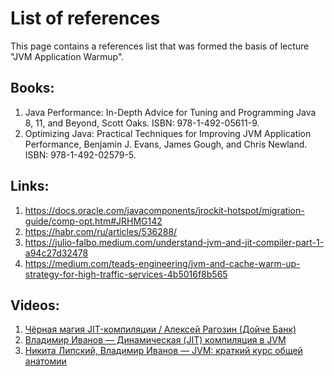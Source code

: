 # List of references 

This page contains a references list that was formed the basis of lecture "JVM Application Warmup". 

## Books:
1. Java Performance: In-Depth Advice for Tuning and Programming Java 8, 11, and Beyond, Scott Oaks. ISBN: 978-1-492-05611-9.
2. Optimizing Java: Practical Techniques for Improving JVM Application Performance, Benjamin J. Evans, James Gough, and Chris Newland. ISBN: 978-1-492-02579-5.

## Links:
1. https://docs.oracle.com/javacomponents/jrockit-hotspot/migration-guide/comp-opt.htm#JRHMG142
2. https://habr.com/ru/articles/536288/
3. https://julio-falbo.medium.com/understand-jvm-and-jit-compiler-part-1-a94c27d32478
4. https://medium.com/teads-engineering/jvm-and-cache-warm-up-strategy-for-high-traffic-services-4b5016f8b565

## Videos:
1. [Чёрная магия JIT-компиляции / Алексей Рагозин (Дойче Банк)](https://www.youtube.com/watch?v=csNKBQ2DKhI)
2. [Владимир Иванов — Динамическая (JIT) компиляция в JVM](https://www.youtube.com/watch?v=oYu3HuIYDhI&t=3188s)
3. [Никита Липский, Владимир Иванов — JVM: краткий курс общей анатомии](https://www.youtube.com/watch?v=-fcj6EL9rc4)
